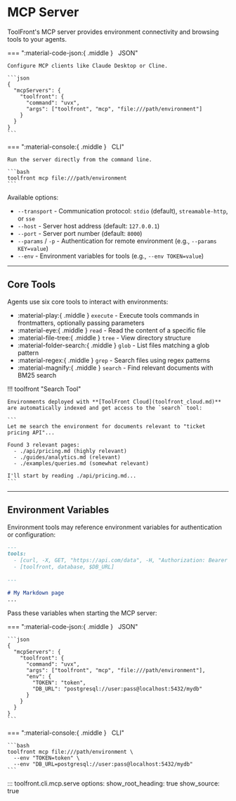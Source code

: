 # MCP Server

ToolFront's MCP server provides environment connectivity and browsing tools to your agents.

=== ":material-code-json:{ .middle } &nbsp; JSON"

    Configure MCP clients like Claude Desktop or Cline.

    ```json
    {
      "mcpServers": {
        "toolfront": {
          "command": "uvx",
          "args": ["toolfront", "mcp", "file:///path/environment"]
        }
      }
    }
    ```

=== ":material-console:{ .middle } &nbsp; CLI"

    Run the server directly from the command line.

    ```bash
    toolfront mcp file:///path/environment
    ```

Available options:

- `--transport` - Communication protocol: `stdio` (default), `streamable-http`, or `sse`
- `--host` - Server host address (default: `127.0.0.1`)
- `--port` - Server port number (default: `8000`)
- `--params` / `-p` - Authentication for remote environment (e.g., `--params KEY=value`)
- `--env` - Environment variables for tools (e.g., `--env TOKEN=value`)

---

## Core Tools

Agents use six core tools to interact with environments:

- :material-play:{ .middle } `execute` - Execute tools commands in frontmatters, optionally passing parameters
- :material-eye:{ .middle } `read` - Read the content of a specific file
- :material-file-tree:{ .middle } `tree` - View directory structure
- :material-folder-search:{ .middle } `glob` - List files matching a glob pattern
- :material-regex:{ .middle } `grep` - Search files using regex patterns
- :material-magnify:{ .middle } `search` - Find relevant documents with BM25 search

!!! toolfront "Search Tool"

    Environments deployed with **[ToolFront Cloud](toolfront_cloud.md)** are automatically indexed and get access to the `search` tool:

    ```
    Let me search the environment for documents relevant to "ticket pricing API"...

    Found 3 relevant pages:
      - ./api/pricing.md (highly relevant)
      - ./guides/analytics.md (relevant)
      - ./examples/queries.md (somewhat relevant)

    I'll start by reading ./api/pricing.md...
    ```

---

## Environment Variables

Environment tools may reference environment variables for authentication or configuration:

```markdown
---
tools:
  - [curl, -X, GET, "https://api.com/data", -H, "Authorization: Bearer $TOKEN"]
  - [toolfront, database, $DB_URL]
  
---

# My Markdown page
...
```

Pass these variables when starting the MCP server:

=== ":material-code-json:{ .middle } &nbsp; JSON"

    ```json
    {
      "mcpServers": {
        "toolfront": {
          "command": "uvx",
          "args": ["toolfront", "mcp", "file:///path/environment"],
          "env": {
            "TOKEN": "token",
            "DB_URL": "postgresql://user:pass@localhost:5432/mydb"
          }
        }
      }
    }
    ```

=== ":material-console:{ .middle } &nbsp; CLI"

    ```bash
    toolfront mcp file:///path/environment \
      --env "TOKEN=token" \
      --env "DB_URL=postgresql://user:pass@localhost:5432/mydb"
    ```

::: toolfront.cli.mcp.serve
    options:
      show_root_heading: true
      show_source: true